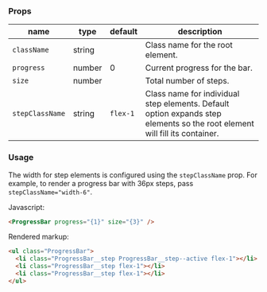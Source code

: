 ### Props

| name            | type   | default  | description                                                                                                                |
| --------------- | ------ | -------- | -------------------------------------------------------------------------------------------------------------------------- |
| `className`     | string |          | Class name for the root element.                                                                                           |
| `progress`      | number | 0        | Current progress for the bar.                                                                                              |
| `size`          | number |          | Total number of steps.                                                                                                     |
| `stepClassName` | string | `flex-1` | Class name for individual step elements. Default option expands step elements so the root element will fill its container. |

### Usage

The width for step elements is configured using the `stepClassName` prop. For example, to render a progress bar with 36px steps, pass `stepClassName="width-6"`.

Javascript:

```html
<ProgressBar progress="{1}" size="{3}" />
```

Rendered markup:

```html
<ul class="ProgressBar">
  <li class="ProgressBar__step ProgressBar__step--active flex-1"></li>
  <li class="ProgressBar__step flex-1"></li>
  <li class="ProgressBar__step flex-1"></li>
</ul>
```
